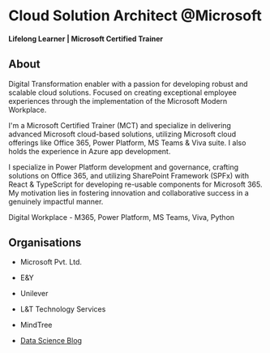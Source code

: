 # Cloud Solution Architect @Microsoft 

#### Lifelong Learner | Microsoft Certified Trainer

## About
Digital Transformation enabler with a passion for developing robust and scalable cloud solutions. Focused on creating exceptional employee experiences through the implementation of the Microsoft Modern Workplace.

I'm a Microsoft Certified Trainer (MCT) and specialize in delivering advanced Microsoft cloud-based solutions, utilizing Microsoft cloud offerings like Office 365, Power Platform, MS Teams & Viva suite. I also holds the experience in Azure app development.

I specialize in Power Platform development and governance, crafting solutions on Office 365, and utilizing SharePoint Framework (SPFx) with React & TypeScript for developing re-usable components for Microsoft 365. My motivation lies in fostering innovation and collaborative success in a genuinely impactful manner.

Digital Workplace - M365, Power Platform, MS Teams, Viva, Python

## Organisations
- Microsoft Pvt. Ltd.						       		
- E&Y 			        		
- Unilever
- L&T Technology Services
- MindTree

- [Data Science Blog](https://medium.com/@shawhin)

